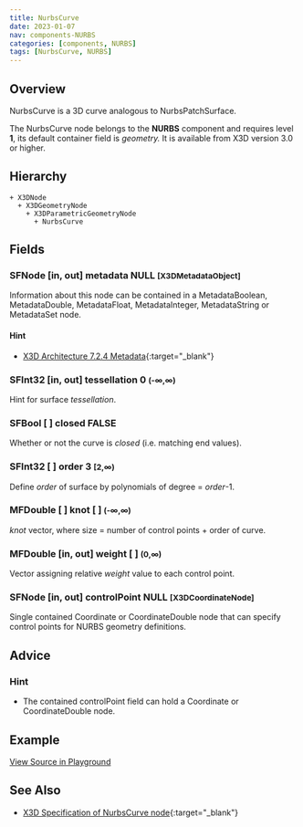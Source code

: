 ```yaml
---
title: NurbsCurve
date: 2023-01-07
nav: components-NURBS
categories: [components, NURBS]
tags: [NurbsCurve, NURBS]
---
```

<style>
.post h3 {
  word-spacing: 0.2em;
}
</style>

## Overview

NurbsCurve is a 3D curve analogous to NurbsPatchSurface.

The NurbsCurve node belongs to the **NURBS** component and requires level **1**, its default container field is *geometry.* It is available from X3D version 3.0 or higher.

## Hierarchy

```
+ X3DNode
  + X3DGeometryNode
    + X3DParametricGeometryNode
      + NurbsCurve
```

## Fields

### SFNode [in, out] **metadata** NULL <small>[X3DMetadataObject]</small>

Information about this node can be contained in a MetadataBoolean, MetadataDouble, MetadataFloat, MetadataInteger, MetadataString or MetadataSet node.

#### Hint

- [X3D Architecture 7.2.4 Metadata](https://www.web3d.org/specifications/X3Dv4Draft/ISO-IEC19775-1v4-IS.proof//Part01/components/core.html#Metadata){:target="_blank"}

### SFInt32 [in, out] **tessellation** 0 <small>(-∞,∞)</small>

Hint for surface *tessellation*.

### SFBool [ ] **closed** FALSE

Whether or not the curve is *closed* (i.e. matching end values).

### SFInt32 [ ] **order** 3 <small>[2,∞)</small>

Define *order* of surface by polynomials of degree = *order*-1.

### MFDouble [ ] **knot** [ ] <small>(-∞,∞)</small>

*knot* vector, where size = number of control points + order of curve.

### MFDouble [in, out] **weight** [ ] <small>(0,∞)</small>

Vector assigning relative *weight* value to each control point.

### SFNode [in, out] **controlPoint** NULL <small>[X3DCoordinateNode]</small>

Single contained Coordinate or CoordinateDouble node that can specify control points for NURBS geometry definitions.

## Advice

### Hint

- The contained controlPoint field can hold a Coordinate or CoordinateDouble node.

## Example

<x3d-canvas src="https://create3000.github.io/media/examples/NURBS/NurbsCurve/NurbsCurve.x3d" update="auto"></x3d-canvas>

[View Source in Playground](/x_ite/playground/?url=https://create3000.github.io/media/examples/NURBS/NurbsCurve/NurbsCurve.x3d)

## See Also

- [X3D Specification of NurbsCurve node](https://www.web3d.org/documents/specifications/19775-1/V4.0/Part01/components/nurbs.html#NurbsCurve){:target="_blank"}
